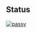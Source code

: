 ## Status

[![passy](https://catalog.flipperzero.one/application/passy/widget)](https://catalog.flipperzero.one/application/passy/page)